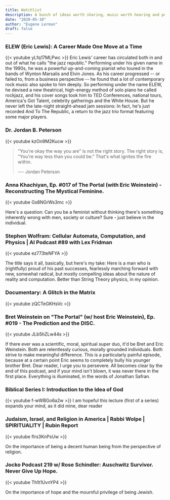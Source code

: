 ```yaml
---
title: Watchlist
description: A bunch of ideas worth sharing, music worth hearing and people worth seeing.
date: "2020-05-10"
author: "Eugene Lerman"
draft: false
---
```

### ELEW (Eric Lewis): A Career Made One Move at a Time
<!-- [https://youtu.be/yLfq17MLPwc](https://youtu.be/yLfq17MLPwc) -->
{{< youtube yLfq17MLPwc >}}
Eric Lewis' career has circulated both in and out of what he calls "the jazz republic." Performing under his given name in the 1990s, he was a powerful up-and-coming pianist who toured in the bands of Wynton Marsalis and Elvin Jones. As his career progressed -- or failed to, from a business perspective -- he found that a lot of contemporary rock music also spoke to him deeply. So performing under the name ELEW, he devised a new theatrical, high-energy method of solo piano he called rockjazz, and his cover songs took him to TED Conferences, national tours, America's Got Talent, celebrity gatherings and the White House. But he never left the late-night straight-ahead jam sessions: In fact, he's just recorded And To The Republic, a return to the jazz trio format featuring some major players.

### Dr. Jordan B. Peterson
<!-- [https://www.youtube.com/watch?v=kzOn9M2Kucw](https://www.youtube.com/watch?v=kzOn9M2Kucw) -->
{{< youtube kzOn9M2Kucw >}}

> "You're okay the way you are" is not the right story. 
> The right story is, "You're way less than you could be." 
> That's what ignites the fire within.
> 
> --- Jordan Peterson

### Anna Khachiyan, Ep. #017 of The Portal (with Eric Weinstein) - Reconstructing The Mystical Feminine.
<!-- [https://www.youtube.com/watch?v=Gs8NGrWs3mc](https://www.youtube.com/watch?v=Gs8NGrWs3mc) -->
{{< youtube Gs8NGrWs3mc >}}

Here's a question: Can you be a feminist without thinking there's something inherently wrong with men, society or culture? Sure - just believe in the individual.

### Stephen Wolfram: Cellular Automata, Computation, and Physics | AI Podcast #89 with Lex Fridman
<!-- [https://youtu.be/ez773teNFYA](https://youtu.be/ez773teNFYA) -->
{{< youtube ez773teNFYA >}}

The title says it all, basically, but here's my take: Here is a man who is (rightfully) proud of his past successes, fearlessly marching forward with new, somewhat radical, but mostly compelling ideas about the nature of reality and computation. Better than String Theory physics, in my opinion.

### Documentary: A Glitch in the Matrix
<!-- [https://youtu.be/zQCTeGKHsVc](https://youtu.be/zQCTeGKHsVc) -->
{{< youtube zQCTeGKHsVc >}}


### Bret Weinstein on "The Portal" (w/ host Eric Weinstein), Ep. #019 - The Prediction and the DISC.
<!-- [https://www.youtube.com/watch?v=JLb5hZLw44s](https://www.youtube.com/watch?v=JLb5hZLw44s) -->
{{< youtube JLb5hZLw44s >}}

If there ever was a scientific, moral, spiritual super duo, it'd be Bret and Eric Weinstein. Both are relentlessly curious, morally grounded individuals. Both strive to make meaningful difference. This is a particularly painful episode, because at a certain point Eric seems to completely bully his younger brother Bret. Dear reader, I urge you to persevere. All becomes clear by the end of this podcast, and if your mind isn't blown, it was never there in the first place. Everything is illuminated, in the words of Jonathan Safran.

### Biblical Series I: Introduction to the Idea of God
<!-- [https://youtu.be/f-wWBGo6a2w](https://youtu.be/f-wWBGo6a2w) -->
{{< youtube f-wWBGo6a2w >}}
I am hopeful this lecture (first of a series) expands your mind, as it did mine, dear reader

### Judaism, Israel, and Religion in America | Rabbi Wolpe | SPIRITUALITY | Rubin Report
<!-- [https://youtu.be/fIrs3KnPsUw](https://youtu.be/fIrs3KnPsUw) -->
{{< youtube fIrs3KnPsUw >}}

On the importance of being a decent human being from the perspective of religion.

### Jocko Podcast 219 w/ Rose Schindler: Auschwitz Survivor. Never Give Up Hope.
<!-- [https://youtu.be/Th1t1UvnYP4](https://youtu.be/Th1t1UvnYP4) -->
{{< youtube Th1t1UvnYP4 >}}

On the importance of hope and the mournful privilege of being Jewish.
